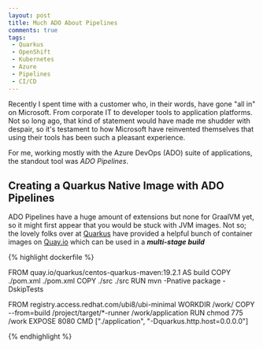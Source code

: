 ```yaml
---
layout: post
title: Much ADO About Pipelines
comments: true
tags: 
 - Quarkus 
 - OpenShift
 - Kubernetes 
 - Azure
 - Pipelines
 - CI/CD
---
```


Recently I spent time with a customer who, in their words, have gone "all in" on Microsoft. From corporate IT to developer tools to application platforms. Not so long ago, that kind of statement would have made me shudder with despair, so it's testament to how Microsoft have reinvented themselves that using their tools has been such a pleasant experience.

For me, working mostly with the Azure DevOps (ADO) suite of applications, the standout tool was *ADO Pipelines*.

## Creating a Quarkus Native Image with ADO Pipelines

ADO Pipelines have a huge amount of extensions but none for GraalVM yet, so it might first appear that you would be stuck with JVM images. Not so; the lovely folks over at [Quarkus](https://quarkus.io) have provided a helpful bunch of container images on [Quay.io](https://quay.io/organization/quarkus) which can be used in a ***multi-stage build***

{% highlight dockerfile %}

FROM quay.io/quarkus/centos-quarkus-maven:19.2.1 AS build
COPY ./pom.xml ./pom.xml
COPY ./src ./src
RUN mvn -Pnative package -DskipTests

FROM registry.access.redhat.com/ubi8/ubi-minimal
WORKDIR /work/
COPY --from=build /project/target/*-runner /work/application
RUN chmod 775 /work
EXPOSE 8080
CMD ["./application", "-Dquarkus.http.host=0.0.0.0"]

{% endhighlight %}  